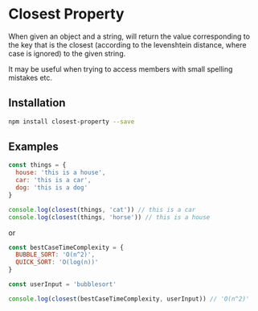 # Closest Property

When given an object and a string, will return the value corresponding to the
key that is the closest (according to the levenshtein distance, where case is
ignored) to the given string.

It may be useful when trying to access members with small spelling mistakes etc.

## Installation

```bash
npm install closest-property --save
```

## Examples

```js
const things = {
  house: 'this is a house',
  car: 'this is a car',
  dog: 'this is a dog'
}

console.log(closest(things, 'cat')) // this is a car
console.log(closest(things, 'horse')) // this is a house
```

or 

```js
const bestCaseTimeComplexity = {
  BUBBLE_SORT: 'O(n^2)',
  QUICK_SORT: 'O(log(n))'
}

const userInput = 'bubblesort'

console.log(closest(bestCaseTimeComplexity, userInput)) // 'O(n^2)'
```